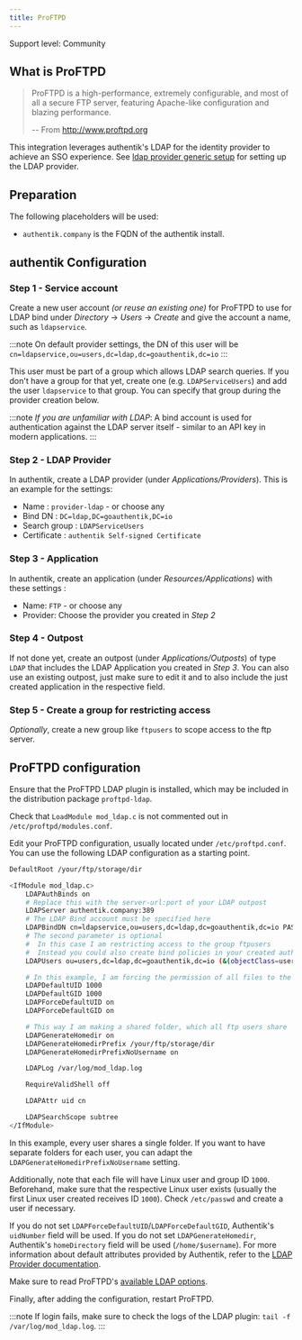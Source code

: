 ```yaml
---
title: ProFTPD
---
```


<span class="badge badge--secondary">Support level: Community</span>

## What is ProFTPD

> ProFTPD is a high-performance, extremely configurable, and most of all a secure FTP server, featuring Apache-like configuration and blazing performance.
>
> -- From http://www.proftpd.org

This integration leverages authentik's LDAP for the identity provider to achieve an SSO experience. See [ldap provider generic setup](../../../docs/providers/ldap/generic_setup) for setting up the LDAP provider.

## Preparation

The following placeholders will be used:

-   `authentik.company` is the FQDN of the authentik install.

## authentik Configuration

### Step 1 - Service account

Create a new user account _(or reuse an existing one)_ for ProFTPD to use for LDAP bind under _Directory_ -> _Users_ -> _Create_ and give the account a name, such as `ldapservice`.

:::note
On default provider settings, the DN of this user will be `cn=ldapservice,ou=users,dc=ldap,dc=goauthentik,dc=io`
:::

This user must be part of a group which allows LDAP search queries. If you don't have a group for that yet, create one (e.g. `LDAPServiceUsers`) and add the user `ldapservice` to that group. You can specify that group during the provider creation below.

:::note
_If you are unfamiliar with LDAP_: A bind account is used for authentication against the LDAP server itself - similar to an API key in modern applications.
:::

### Step 2 - LDAP Provider

In authentik, create a LDAP provider (under _Applications/Providers_). This is an example for the settings:

-   Name : `provider-ldap` - or choose any
-   Bind DN : `DC=ldap,DC=goauthentik,DC=io`
-   Search group : `LDAPServiceUsers`
-   Certificate : `authentik Self-signed Certificate`

### Step 3 - Application

In authentik, create an application (under _Resources/Applications_) with these settings :

-   Name: `FTP` - or choose any
-   Provider: Choose the provider you created in _Step 2_

### Step 4 - Outpost

If not done yet, create an outpost (under _Applications/Outposts_) of type `LDAP` that includes the LDAP Application you created in _Step 3_. You can also use an existing outpost, just make sure to edit it and to also include the just created application in the respective field.

### Step 5 - Create a group for restricting access

_Optionally_, create a new group like `ftpusers` to scope access to the ftp server.

## ProFTPD configuration

Ensure that the ProFTPD LDAP plugin is installed, which may be included in the distribution package `proftpd-ldap`.

Check that `LoadModule mod_ldap.c` is not commented out in `/etc/proftpd/modules.conf`.

Edit your ProFTPD configuration, usually located under `/etc/proftpd.conf`. You can use the following LDAP configuration as a starting point.

```bash
DefaultRoot /your/ftp/storage/dir

<IfModule mod_ldap.c>
    LDAPAuthBinds on
    # Replace this with the server-url:port of your LDAP outpost
    LDAPServer authentik.company:389
    # The LDAP Bind account must be specified here
    LDAPBindDN cn=ldapservice,ou=users,dc=ldap,dc=goauthentik,dc=io PASSWORDOFLDAPSERVICE
    # The second parameter is optional
    #  In this case I am restricting access to the group ftpusers
    #  Instead you could also create bind policies in your created authentik application
    LDAPUsers ou=users,dc=ldap,dc=goauthentik,dc=io (&(objectClass=user)(cn=%u)(memberOf=cn=ftpusers,ou=groups,dc=ldap,dc=goauthentik,dc=io))

    # In this example, I am forcing the permission of all files to the system user/group 1000
    LDAPDefaultUID 1000
    LDAPDefaultGID 1000
    LDAPForceDefaultUID on
    LDAPForceDefaultGID on

    # This way I am making a shared folder, which all ftp users share
    LDAPGenerateHomedir on
    LDAPGenerateHomedirPrefix /your/ftp/storage/dir
    LDAPGenerateHomedirPrefixNoUsername on

    LDAPLog /var/log/mod_ldap.log

    RequireValidShell off

    LDAPAttr uid cn

    LDAPSearchScope subtree
</IfModule>
```

In this example, every user shares a single folder. If you want to have separate folders for each user, you can adapt the `LDAPGenerateHomedirPrefixNoUsername` setting.

Additionally, note that each file will have Linux user and group ID `1000`. Beforehand, make sure that the respective Linux user exists (usually the first Linux user created receives ID `1000`). Check `/etc/passwd` and create a user if necessary.

If you do not set `LDAPForceDefaultUID`/`LDAPForceDefaultGID`, Authentik's `uidNumber` field will be used. If you do not set `LDAPGenerateHomedir`, Authentik's `homeDirectory` field will be used (`/home/$username`). For more information about default attributes provided by Authentik, refer to the [LDAP Provider documentation](../../../docs/providers/ldap).

Make sure to read ProFTPD's [available LDAP options](http://www.proftpd.org/docs/contrib/mod_ldap.html).

Finally, after adding the configuration, restart ProFTPD.

:::note
If login fails, make sure to check the logs of the LDAP plugin: `tail -f /var/log/mod_ldap.log`.
:::
